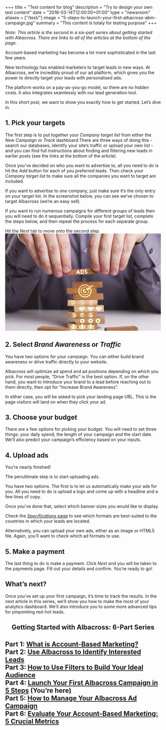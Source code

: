 +++
title = "Test content for blog"
description = "Try to design your own test content"
date = "2018-03-14T12:00:00+01:00"
type = "newsroom"
aliases = ["/test/"]
image = "5-steps-to-launch-your-first-albacross-abm-campaign.jpg"
summary = "This content is totaly for testing purpose"
+++

_Note: This article is the second in a six-part series about getting started with Albacross. There are links to all of the articles at the bottom of the page._

Account-based marketing has become a lot more sophisticated in the last few years.

New technology has enabled marketers to target leads in new ways. At Albacross, we’re incredibly proud of our ad platform, which gives you the power to directly target your leads with personalised ads.

The platform works on a pay-as-you-go model, so there are no hidden costs. It also integrates seamlessly with our lead generation tool.

In this short post, we want to show you exactly how to get started. Let’s dive in.

## 1. Pick your targets

The first step is to put together your *Company target list* from either the *New Campaign* or *Track* dashboard.There are three ways of doing this - search our databases, identify your site’s traffic or upload your own list - and you can find full instructions about finding and filtering new leads in earlier posts (see the links at the bottom of the article).

Once you’ve decided on who you want to advertise to, all you need to do is hit the *Add* button for each of you preferred leads. Then check your *Company target list* to make sure all the companies you want to target are included.

If you want to advertise to *one* company, just make sure it’s the only entry on your target list. In the screenshot below, you can see we’ve chosen to target Albacross (we’re an easy sell).

If you want to run numerous campaigns for different groups of leads then you will need to do it sequentially. Compile your first target list, complete the steps below, and then repeat the process for each separate group.

Hit the *Next* tab to move onto the second step.
![](/images/newsroom/thumbnail/5-steps-to-launch-your-first-albacross-abm-campaign.jpg)

## 2. Select *Brand Awareness* or *Traffic*

You have two options for your campaign. You can either build brand awareness or drive traffic directly to your website.

Albacross will optimize ad spend and ad positions depending on which you pick. For most people, “Drive Traffic” is the best option. If, on the other hand, you want to introduce your brand to a lead before reaching out to them directly, then opt for “Increase Brand Awareness”.

In either case, you will be asked to pick your landing page URL. This is the page visitors will land on when they click your ad.

## 3. Choose your budget

There are a few options for picking your budget. You will need to set three things: your daily spend, the length of your campaign and the start date. We’ll also predict your campaign’s efficiency based on your inputs.

## 4. Upload ads

You’re nearly finished!

The penultimate step is to start uploading ads.

You have two options. The first is to let us automatically make your ads for you. All you need to do is upload a logo and come up with a headline and a few lines of copy.

Once you’ve done that, select which banner sizes you would like to display.

Check the [*Specifications* page](https://albacross.com/specifications/) to see which formats are best-suited to the countries in which your leads are located.

Alternatively, you can upload your own ads, either as an image or HTML5 file. Again, you’ll want to check which ad formats to use.

## 5. Make a payment

The last thing to do is make a payment. Click *Next* and you will be taken to the payments page. Fill out your details and confirm. You’re ready to go!

## What’s next?

Once you’ve set up your first campaign, it’s time to track the results. In the next article in this series, we’ll show you how to make the most of your analytics dashboard. We’ll also introduce you to some more advanced tips for pinpointing red-hot leads.

 <h2 align="center">Getting Started with Albacross: 6-Part Series<h2>

**Part 1: [What is Account-Based Marketing?](/newsroom/what-is-account-based-marketing)**  
**Part 2: [Use Albacross to Identify Interested Leads](/newsroom/use-albacross-to-identify-interested-leads)**  
**Part 3: [How to Use Filters to Build Your Ideal Audience](/newsroom/how-to-use-open-search-to-build-your-ideal-audience)**  
**Part 4: [Launch Your First Albacross Campaign in 5 Steps](/newsroom/5-steps-to-launch-your-first-albacross-abm-campaign) (You’re here)**  
**Part 5: [How to Manage Your Albacross Ad Campaign](/newsroom/how-to-manage-your-albacross-ad-campaign)**  
**Part 6: [Evaluate Your Account-Based Marketing: 5 Crucial Metrics](/newsroom/evaluate-your-account-based-marketing-5-crucial-metrics)**  
